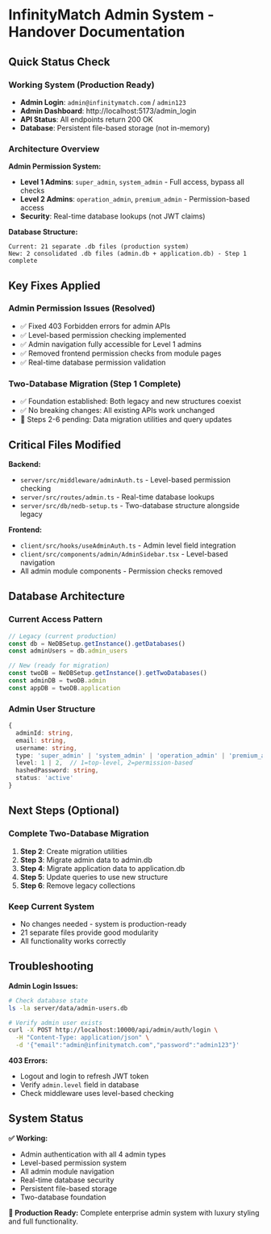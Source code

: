 # InfinityMatch Admin System - Handover Documentation

## Quick Status Check

### Working System (Production Ready)
- **Admin Login**: `admin@infinitymatch.com` / `admin123` 
- **Admin Dashboard**: http://localhost:5173/admin_login
- **API Status**: All endpoints return 200 OK
- **Database**: Persistent file-based storage (not in-memory)

### Architecture Overview

**Admin Permission System:**
- **Level 1 Admins**: `super_admin`, `system_admin` - Full access, bypass all checks
- **Level 2 Admins**: `operation_admin`, `premium_admin` - Permission-based access
- **Security**: Real-time database lookups (not JWT claims)

**Database Structure:**
```
Current: 21 separate .db files (production system)
New: 2 consolidated .db files (admin.db + application.db) - Step 1 complete
```

## Key Fixes Applied

### Admin Permission Issues (Resolved)
- ✅ Fixed 403 Forbidden errors for admin APIs
- ✅ Level-based permission checking implemented
- ✅ Admin navigation fully accessible for Level 1 admins
- ✅ Removed frontend permission checks from module pages
- ✅ Real-time database permission validation

### Two-Database Migration (Step 1 Complete)
- ✅ Foundation established: Both legacy and new structures coexist
- ✅ No breaking changes: All existing APIs work unchanged
- 🔄 Steps 2-6 pending: Data migration utilities and query updates

## Critical Files Modified

**Backend:**
- `server/src/middleware/adminAuth.ts` - Level-based permission checking
- `server/src/routes/admin.ts` - Real-time database lookups
- `server/src/db/nedb-setup.ts` - Two-database structure alongside legacy

**Frontend:**  
- `client/src/hooks/useAdminAuth.ts` - Admin level field integration
- `client/src/components/admin/AdminSidebar.tsx` - Level-based navigation
- All admin module components - Permission checks removed

## Database Architecture

### Current Access Pattern
```typescript
// Legacy (current production)
const db = NeDBSetup.getInstance().getDatabases()
const adminUsers = db.admin_users

// New (ready for migration)  
const twoDB = NeDBSetup.getInstance().getTwoDatabases()
const adminDB = twoDB.admin
const appDB = twoDB.application
```

### Admin User Structure
```typescript
{
  adminId: string,
  email: string,
  username: string,
  type: 'super_admin' | 'system_admin' | 'operation_admin' | 'premium_admin',
  level: 1 | 2,  // 1=top-level, 2=permission-based
  hashedPassword: string,
  status: 'active'
}
```

## Next Steps (Optional)

### Complete Two-Database Migration
1. **Step 2**: Create migration utilities
2. **Step 3**: Migrate admin data to admin.db
3. **Step 4**: Migrate application data to application.db  
4. **Step 5**: Update queries to use new structure
5. **Step 6**: Remove legacy collections

### Keep Current System
- No changes needed - system is production-ready
- 21 separate files provide good modularity
- All functionality works correctly

## Troubleshooting

**Admin Login Issues:**
```bash
# Check database state
ls -la server/data/admin-users.db

# Verify admin user exists
curl -X POST http://localhost:10000/api/admin/auth/login \
  -H "Content-Type: application/json" \
  -d '{"email":"admin@infinitymatch.com","password":"admin123"}'
```

**403 Errors:**
- Logout and login to refresh JWT token
- Verify `admin.level` field in database
- Check middleware uses level-based checking

## System Status

**✅ Working:**
- Admin authentication with all 4 admin types
- Level-based permission system
- All admin module navigation
- Real-time database security
- Persistent file-based storage
- Two-database foundation

**🎯 Production Ready:**
Complete enterprise admin system with luxury styling and full functionality.